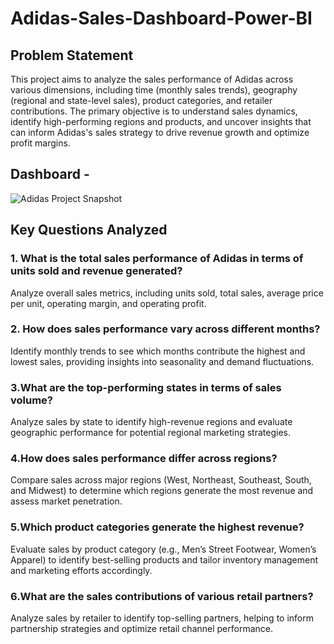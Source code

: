 # Adidas-Sales-Dashboard-Power-BI
## Problem Statement
This project aims to analyze the sales performance of Adidas across various dimensions, including time (monthly sales trends), geography (regional and state-level sales), product categories, and retailer contributions. The primary objective is to understand sales dynamics, identify high-performing regions and products, and uncover insights that can inform Adidas's sales strategy to drive revenue growth and optimize profit margins.

## Dashboard -

![Adidas Project Snapshot](https://github.com/user-attachments/assets/9afc9439-19e8-4970-a09a-a6a12f011b08)


## Key Questions Analyzed
### 1. What is the total sales performance of Adidas in terms of units sold and revenue generated?
Analyze overall sales metrics, including units sold, total sales, average price per unit, operating margin, and operating profit.

### 2. How does sales performance vary across different months?
Identify monthly trends to see which months contribute the highest and lowest sales, providing insights into seasonality and demand fluctuations.

### 3.What are the top-performing states in terms of sales volume?
Analyze sales by state to identify high-revenue regions and evaluate geographic performance for potential regional marketing strategies.

### 4.How does sales performance differ across regions?
Compare sales across major regions (West, Northeast, Southeast, South, and Midwest) to determine which regions generate the most revenue and assess market penetration.

### 5.Which product categories generate the highest revenue?
Evaluate sales by product category (e.g., Men’s Street Footwear, Women’s Apparel) to identify best-selling products and tailor inventory management and marketing efforts accordingly.

### 6.What are the sales contributions of various retail partners?
Analyze sales by retailer to identify top-selling partners, helping to inform partnership strategies and optimize retail channel performance.
